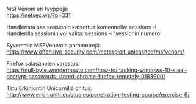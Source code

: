 MSFVenom eri tyyppejä:  
https://netsec.ws/?p=331  
  
Handlerista saa sessionin katsottua komennolla: sessions -l  
Handlerilla sessionin voi valita: sessions -i 'sessionin numero'  

Syvemmin MSFVenomin parametrejä:  
https://www.offensive-security.com/metasploit-unleashed/msfvenom/  

Firefox salasanojen varastus:  
https://null-byte.wonderhowto.com/how-to/hacking-windows-10-steal-decrypt-passwords-stored-chrome-firefox-remotely-0183600/  

Tatu Erkinjuntin Unicornilla ohitus:  
http://www.erkinjuntti.eu/studies/penetration-testing-course/exercise-6/  



